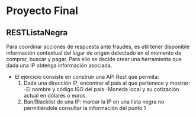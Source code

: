 # Proyecto Final
## RESTListaNegra

Para coordinar acciones de respuesta ante fraudes, es útil tener disponible información contextual del lugar de origen detectado en el momento de comprar, buscar y pagar. Para ello se decide crear una herramienta que dada una IP obtenga información asociada.

- El ejercicio consiste en construir una API Rest que permita:
  1. Dada una dirección IP, encontrar el país al que pertenece y mostrar:
    -El nombre y código ISO del país
    -Moneda local y su cotización actual en dólares o euros.
  2. Ban/Blacklist de una IP: marcar la IP en una lista negra no permitiéndole consultar la información del punto 1
